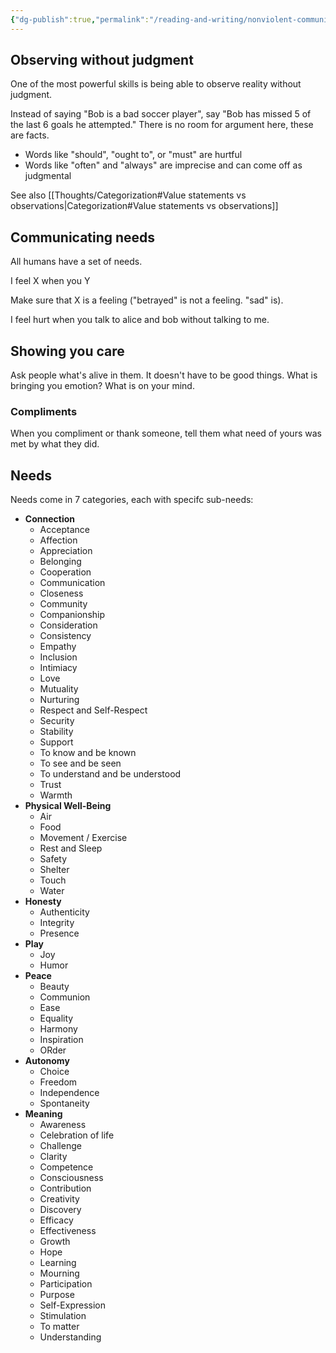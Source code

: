 ```yaml
---
{"dg-publish":true,"permalink":"/reading-and-writing/nonviolent-communication/","tags":["books, communication"],"noteIcon":3}
---
```



## Observing without judgment
One of the most powerful skills is being able to observe reality without judgment.

Instead of saying "Bob is a bad soccer player", say "Bob has missed 5 of the last 6 goals he attempted." There is no room for argument here, these are facts.

* Words like "should", "ought to", or "must" are hurtful
* Words like "often" and "always" are imprecise and can come off as judgmental

See also [[Thoughts/Categorization#Value statements vs observations\|Categorization#Value statements vs observations]]

## Communicating needs
All humans have a set of needs.

I feel X when you Y

Make sure that X is a feeling ("betrayed" is not a feeling. "sad" is).

I feel hurt when you talk to alice and bob without talking to me.

## Showing you care

Ask people what's alive in them.
It doesn't have to be good things. What is bringing you emotion? What is on your mind.

### Compliments

When you compliment or thank someone, tell them what need of yours was met by what they did.

## Needs

Needs come in 7 categories, each with specifc sub-needs:

- **Connection**
	- Acceptance
	- Affection
	- Appreciation
	- Belonging
	- Cooperation
	- Communication
	- Closeness
	- Community
	- Companionship
	- Consideration
	- Consistency
	- Empathy
	- Inclusion
	- Intimiacy
	- Love
	- Mutuality
	- Nurturing
	- Respect and Self-Respect
	- Security
	- Stability
	- Support
	- To know and be known
	- To see and be seen
	- To understand and be understood
	- Trust
	- Warmth
- **Physical Well-Being**
	- Air
	- Food
	- Movement / Exercise
	- Rest and Sleep
	- Safety
	- Shelter
	- Touch
	- Water
- **Honesty**
	- Authenticity
	- Integrity
	- Presence
- **Play**
	- Joy
	- Humor
- **Peace**
	- Beauty
	- Communion
	- Ease
	- Equality
	- Harmony
	- Inspiration
	- ORder
- **Autonomy**
	- Choice
	- Freedom
	- Independence
	- Spontaneity
- **Meaning**
	- Awareness
	- Celebration of life
	- Challenge
	- Clarity
	- Competence
	- Consciousness
	- Contribution
	- Creativity
	- Discovery
	- Efficacy
	- Effectiveness
	- Growth
	- Hope
	- Learning
	- Mourning
	- Participation
	- Purpose
	- Self-Expression
	- Stimulation
	- To matter
	- Understanding
